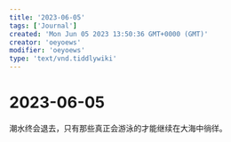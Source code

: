 ```yaml
---
title: '2023-06-05'
tags: ['Journal']
created: 'Mon Jun 05 2023 13:50:36 GMT+0000 (GMT)'
creator: 'oeyoews'
modifier: 'oeyoews'
type: 'text/vnd.tiddlywiki'
---
```


# 2023-06-05

潮水终会退去，只有那些真正会游泳的才能继续在大海中徜徉。

